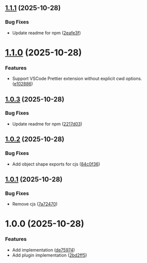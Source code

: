 ## [1.1.1](https://github.com/harryplusplus/prettier-plugin-sql-exec/compare/v1.1.0...v1.1.1) (2025-10-28)


### Bug Fixes

* Update readme for npm ([2eafe3f](https://github.com/harryplusplus/prettier-plugin-sql-exec/commit/2eafe3f05420ca233aaa8df1c6efa0979947fbf5))

# [1.1.0](https://github.com/harryplusplus/prettier-plugin-sql-exec/compare/v1.0.3...v1.1.0) (2025-10-28)


### Features

* Support VSCode Prettier extension without explicit cwd options. ([e102886](https://github.com/harryplusplus/prettier-plugin-sql-exec/commit/e102886fef63974287dcc1768e5b74d16d32abb5))

## [1.0.3](https://github.com/harryplusplus/prettier-plugin-sql-exec/compare/v1.0.2...v1.0.3) (2025-10-28)


### Bug Fixes

* Update readme for npm ([2217d03](https://github.com/harryplusplus/prettier-plugin-sql-exec/commit/2217d0356e91ae0fb91a462f139cdb8cc5d023b3))

## [1.0.2](https://github.com/harryplusplus/prettier-plugin-sql-exec/compare/v1.0.1...v1.0.2) (2025-10-28)


### Bug Fixes

* Add object shape exports for cjs ([84c0f36](https://github.com/harryplusplus/prettier-plugin-sql-exec/commit/84c0f36db1bf10bebe764be1add08c7829361e93))

## [1.0.1](https://github.com/harryplusplus/prettier-plugin-sql-exec/compare/v1.0.0...v1.0.1) (2025-10-28)


### Bug Fixes

* Remove cjs ([7a72470](https://github.com/harryplusplus/prettier-plugin-sql-exec/commit/7a72470bfba4f1fab8e8afedaf59bf48a794087a))

# 1.0.0 (2025-10-28)


### Features

* Add implementation ([de75974](https://github.com/harryplusplus/prettier-plugin-sql-exec/commit/de7597486fc9988e32187dea7b39ef2f12258d3e))
* Add plugin implementation ([2bd2ff5](https://github.com/harryplusplus/prettier-plugin-sql-exec/commit/2bd2ff50cf9d46edbc9a0dac0a06ae18a5a561c0))
